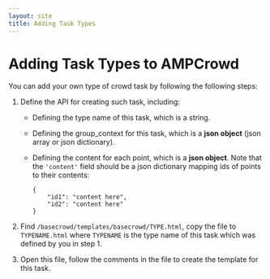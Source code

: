 ```yaml
---
layout: site
title: Adding Task Types
---
```


# Adding Task Types to AMPCrowd

You can add your own type of crowd task by following the following steps:

1. Define the API for creating such task, including:

   * Defining the type name of this task, which is a string.

   * Defining the group_context for this task, which is a **json object**
     (json array or json dictionary).

   * Defining the content for each point, which is a **json object**. Note that
     the `'content'` field should be a json dictionary mapping ids of points to
     their contents:

         {
             "id1": "content here",
             "id2": "content here"
         }

1. Find  `/basecrowd/templates/basecrowd/TYPE.html`, copy the file to
   `TYPENAME.html` where `TYPENAME` is the type name of this task which was
   defined by you in step 1.

1. Open this file, follow the comments in the file to create the template for
   this task.
